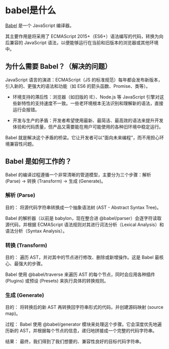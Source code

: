 # babel是什么

[Babel](https://babeljs.io/docs/config-files) 是一个 JavaScript 编译器。

其主要作用是将采用了 ECMAScript 2015+（ES6+）语法编写的代码，转换为向后兼容的 JavaScript 语法，以便能够运行在当前和旧版本的浏览器或其他环境中。

## 为什么需要 Babel？（解决的问题）

JavaScript 语言的演进：ECMAScript（JS 的标准规范）每年都会发布新版本，引入新的、更强大的语法和功能（如 ES6 的箭头函数、Promise、类等）。

- 环境支持的滞后性：浏览器（如旧版的 IE）、Node.js 等 JavaScript 引擎对这些新特性的支持速度不一致。一些老环境根本无法识别和理解新的语法，直接运行会报错。

- 开发与生产的矛盾：开发者希望使用最新、最简洁、最高效的语法来提升开发体验和代码质量，但产品又需要能在用户可能使用的各种旧环境中稳定运行。

Babel 就是解决这个矛盾的桥梁。它让开发者可以“面向未来编程”，而不用担心环境兼容性问题。

## Babel 是如何工作的？

Babel 的编译过程遵循一个非常清晰的管道模型，主要分为三个步骤：解析 (Parse) -> 转换 (Transform) -> 生成 (Generate)。

### 解析 (Parse)

目的： 将源代码字符串转换成一个抽象语法树 (AST - Abstract Syntax Tree)。

Babel 的解析器（以前是 babylon，现在整合进 @babel/parser）会逐字符读取源代码，并根据 ECMAScript 语法规则对其进行词法分析（Lexical Analysis）和语法分析（Syntax Analysis）。

### 转换 (Transform)

目的： 遍历 AST，并对其中的节点进行修改、删除或新增操作。这是 Babel 最核心、最强大的步骤。

Babel 使用 @babel/traverse 来遍历 AST 的每个节点，同时会应用各种插件 (Plugins) 或预设 (Presets) 来执行具体的转换规则。

### 生成 (Generate)

目的： 将转换后的新 AST 再转换回字符串形式的代码，并创建源码映射 (source map)。

过程：
Babel 使用 @babel/generator 模块来处理这个步骤。它会深度优先地遍历新的 AST，并根据每个节点的信息，递归地拼接成一个完整的代码字符串。

结果：
最终，我们得到了我们想要的、兼容性良好的目标代码字符串。

<!-- TODO 写一个babel插件 -->

<!-- TODO 实战项目中的babel配置 -->
